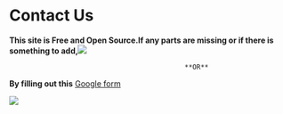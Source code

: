 # Contact Us

**This site is  Free and Open Source.If any parts are missing or if there is something to add,**[![](https://img.shields.io/badge/-Please%20go%20ahead%20and%20contribute%20on%20GitHub-cc0e74)](https://github.com/hasthamalp/LOCKALP/issues)

                                                **OR**

**By filling out this** [Google form](https://forms.gle/yko9GK6XJmcbZDbW6)



![](../.gitbook/assets/95602817-1680f900-0a73-11eb-967d-9e04b7ccb82c.gif)

